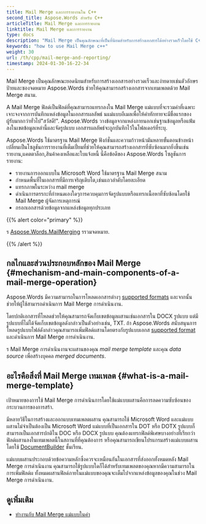 ```yaml
---
title: Mail Merge และการรายงานใน C++
second_title: Aspose.Words สำหรับ C++
articleTitle: Mail Merge และการรายงาน
linktitle: Mail Merge และการรายงาน
type: docs
description: "Mail Merge เป็นคุณลักษณะที่เป็นที่นิยมสำหรับการสร้างเอกสารได้อย่างรวดเร็วโดยใช้ C++. Aspose.Words สำหรับ C++ ใช้มาตรฐาน Mail Merge ฟังก์ชั่นและความก้าวหน้ามันหลายขั้นตอนข้างหน้าเปลี่ยนเป็นโซลูชันการรายงานที่เต็มเปี่ยมที่ช่วยให้คุณสามารถสร้างเอกสารที่ซับซ้อนมากยิ่งขึ้นเช่นรายงาน,แคตตาล็อก,สินค้าคงเหลือและใบแจ้งหนี้."
keywords: "how to use Mail Merge c++"
weight: 30
url: /th/cpp/mail-merge-and-reporting/
timestamp: 2024-01-30-16-22-34
---
```


Mail Merge เป็นคุณลักษณะยอดนิยมสำหรับการสร้างเอกสารอย่างรวดเร็วและง่ายดายเช่นตัวอักษรป้ายและซองจดหมาย Aspose.Words ช่วยให้คุณสามารถสร้างเอกสารจากเทมเพลตด้วย Mail Merge สนาม.

A Mail Merge ฟิลด์เป็นฟิลด์ที่คุณสามารถแทรกลงใน Mail Merge แม่แบบที่จะรวมค่าที่เฉพาะเจาะจงจากการบันทึกแหล่งข้อมูลในเอกสารผลลัพธ์ นแม่แบบอีเมลเพื่อให้คำทักทายจะมีชื่อแรกของผู้รับมากกว่าทั่วไป"สวัสดี!". Aspose.Words วางข้อมูลจากแหล่งภายนอกเช่นฐานข้อมูลหรือแฟ้มลงในเขตข้อมูลเหล่านี้และจัดรูปแบบ เอกสารผลลัพธ์จะถูกบันทึกไว้ในโฟลเดอร์ที่ระบุ.

Aspose.Words ใช้มาตรฐาน Mail Merge ฟังก์ชั่นและความก้าวหน้ามันหลายขั้นตอนข้างหน้าเปลี่ยนเป็นโซลูชันการรายงานที่เต็มเปี่ยมที่ช่วยให้คุณสามารถสร้างเอกสารที่ซับซ้อนมากยิ่งขึ้นเช่นรายงาน,แคตตาล็อก,สินค้าคงเหลือและใบแจ้งหนี้ นี่คือข้อดีของ Aspose.Words โซลูชันการรายงาน:

- รายงานการออกแบบใน Microsoft Word ใช้มาตรฐาน Mail Merge สนาม
- กำหนดพื้นที่ในเอกสารที่มีการเจริญเติบโต,เช่นแถวลำดับโดยละเอียด
- แทรกภาพในระหว่าง mail merge
- ดำเนินการตรรกะที่กำหนดเองใดๆการควบคุมการจัดรูปแบบหรือแทรกเนื้อหาที่ซับซ้อนโดยใช้ Mail Merge ผู้จัดการเหตุการณ์
- กรอกเอกสารด้วยข้อมูลจากแหล่งข้อมูลทุกประเภท

{{% alert color="primary" %}}

ร [Aspose.Words.MailMerging](https://reference.aspose.com/words/cpp/aspose.words.mailmerging/) รรวมจดหมาย.

{{% /alert %}}

## กลไกและส่วนประกอบหลักของ Mail Merge {#mechanism-and-main-components-of-a-mail-merge-operation}

Aspose.Words มีความสามารถในการโหลดเอกสารต่างๆ [supported formats](https://reference.aspose.com/words/cpp/aspose.words/loadformat/) และจากนั้นช่วยให้ผู้ใช้สามารถดำเนินการ Mail Merge การดำเนินงาน.

โดยปกติเอกสารที่โหลดช่วยให้คุณสามารถจัดเก็บเขตข้อมูลผสานเช่นเอกสารใน DOCX รูปแบบ แต่มีรูปแบบที่ไม่ได้จัดเก็บเขตข้อมูลดังกล่าวเป็นตัวอย่างเช่น, TXT. ถ้า Aspose.Words สนับสนุนการโหลดรูปแบบไฟล์ดังกล่าวคุณสามารถเพิ่มฟิลด์ผสานโดยตรงกับรูปแบบเอกส [supported format](https://reference.aspose.com/words/cpp/aspose.words/saveformat/) และดำเนินการ Mail Merge การดำเนินงาน.

ร Mail Merge การดำเนินงานจะผสานของคุณ *mail merge template* และคุณ *data source* เพื่อสร้างบุคคล *merged documents*.

## อะไรคือสิ่งที่ Mail Merge เทมเพลต {#what-is-a-mail-merge-template}

เป้าหมายของการใช้ Mail Merge การดำเนินการโดยใช้แม่แบบผสานคือการลดความซับซ้อนของกระบวนการของการสร้า.

มีหลายวิธีในการสร้างและออกแบบเทมเพลตผสาน คุณสามารถใช้ Microsoft Word และแม่แบบผสานไม่จำเป็นต้องเป็น Microsoft Word แม่แบบที่เป็นเอกสารใน DOT หรือ DOTX รูปแบบก็สามารถเป็นเอกสารปกติใน DOC หรือ DOCX รูปแบบ คุณต้องแทรกฟิลด์พิเศษบางอย่างที่เรียกว่าฟิลด์ผสานลงในเทมเพลตนี้ในสถานที่ที่คุณต้องการ หรือคุณสามารถเขียนโปรแกรมสร้างแม่แบบผสานโดยใช้ [DocumentBuilder](https://reference.aspose.com/words/cpp/aspose.words/documentbuilder/) ชั้นเรียน.

แม่แบบผสานประกอบด้วยข้อความหลักซึ่งควรจะเหมือนกันในเอกสารที่ส่งออกทั้งหมดหลัง Mail Merge การดำเนินงาน คุณสามารถใช้รูปแบบใดก็ได้สำหรับเทมเพลตของคุณหากมีความสามารถในการเพิ่มฟิลด์ผ ทั้งหมดผสานฟิลด์ภายในแม่แบบของคุณจะเต็มไปจากแหล่งข้อมูลของคุณในช่วง Mail Merge การดำเนินงาน.


## ดูเพิ่มเติม

- [ทำงานกับ Mail Merge แม่แบบในคำ](https://docs.microsoft.com/en-us/power-platform/admin/work-mail-merge-templates)
